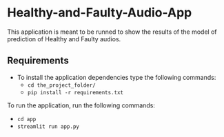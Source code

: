 # Healthy-and-Faulty-Audio-App
This application is meant to be runned to show the results of the model of prediction of Healthy and Faulty audios.
## Requirements
- To install the application dependencies type the following commands:
	- ```cd the_project_folder/```
	- ```pip install -r requirements.txt```

To run the application, run the following commands:
- ```cd app```
- ```streamlit run app.py```


